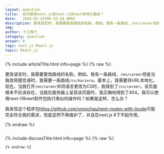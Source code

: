 ```yaml
---
layout: question
title:  如何使用next.js和next-i18next本地化路由？
date:   2020-03-24T06:35:20.000Z
description: 更改语言时，我需要更改路线的名称。例如，我有一条路线，/en/career但是当我改用捷克语时，我需要一条路线/cs/kariera。基本上，我需要将UR...
img: 
author: 十三西门
category: question
answer: 0
tags: next.js React.js
topic: React.js
---
```

<div class="article-root">
  <div class="article">
    {% include articleTitle.html info=page %}
    {% raw %}
    <div class="article-content"><p><font style="vertical-align: inherit;"><font style="vertical-align: inherit;">更改语言时，我需要更改路线的名称。</font><font style="vertical-align: inherit;">例如，我有一条路线，</font></font><code>/en/career</code><font style="vertical-align: inherit;"><font style="vertical-align: inherit;">但是当我改用捷克语时，我需要一条路线</font></font><code>/cs/kariera</code><font style="vertical-align: inherit;"><font style="vertical-align: inherit;">。</font><font style="vertical-align: inherit;">基本上，我需要将URL本地化。</font><font style="vertical-align: inherit;">现在，当我打开</font></font><code>/en/career</code><font style="vertical-align: inherit;"><font style="vertical-align: inherit;">并将语言更改为CS时，我得到了</font></font><code>/cs/career</code><font style="vertical-align: inherit;"><font style="vertical-align: inherit;">。</font><font style="vertical-align: inherit;">该页面根本不应该存在，当我在服务器上呈现该页面时，我正确地得到了404。我可以使用next-i18next软件包执行类似的操作吗？</font><font style="vertical-align: inherit;">如果是这样，怎么办？</font></font></p>

<p><font style="vertical-align: inherit;"><font style="vertical-align: inherit;">我发现这个程序包</font></font><a href="https://github.com/vonschau/next-routes-with-locale" rel="nofollow noreferrer"><font style="vertical-align: inherit;"><font style="vertical-align: inherit;">https://github.com/vonschau/next-routes-with-locale</font></font></a><font style="vertical-align: inherit;"><font style="vertical-align: inherit;">可能完全符合我的需求，但是显然不再维护了，并且在next.js 8下不起作用。</font></font></p></div>
    {% endraw %}
  </div>
  <p style="height: 0;width:0;overflow: hidden;"> 第3385篇《如何使用next.js和next-i18next本地化路由？》来自Winter(https://github.com/aiyld/aiyld.github.io)的站点</p>
  <div class="discuss-wrapper">
    {% include discussTitle.html info=page %}
    {% raw %}
    
    {% endraw %}
  </div>
<div>
